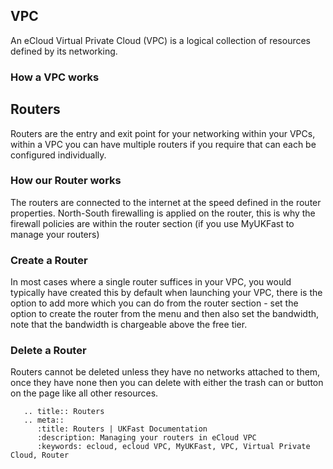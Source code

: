 ## VPC  
An eCloud Virtual Private Cloud (VPC) is a logical collection of resources defined by its networking.

### How a VPC works
## Routers
Routers are the entry and exit point for your networking within your VPCs, within a VPC you can have multiple routers if you require that can each be configured individually. 

### How our Router works
The routers are connected to the internet at the speed defined in the router properties.  North-South firewalling is applied on the router, this is why the firewall policies are within the router section (if you use MyUKFast to manage your routers)

### Create a Router
In most cases where a single router suffices in your VPC, you would typically have created this by default when launching your VPC, there is the option to add more which you can do from the router section - set the option to create the router from the menu and then also set the bandwidth, note that the bandwidth is chargeable above the free tier.

### Delete a Router
Routers cannot be deleted unless they have no networks attached to them, once they have none then you can delete with either the trash can or button on the page like all other resources.


```eval_rst
   .. title:: Routers
   .. meta::
      :title: Routers | UKFast Documentation
      :description: Managing your routers in eCloud VPC
      :keywords: ecloud, ecloud VPC, MyUKFast, VPC, Virtual Private Cloud, Router
```